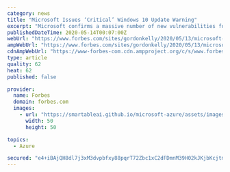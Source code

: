 ```yaml
---
category: news
title: "Microsoft Issues ‘Critical’ Windows 10 Update Warning"
excerpt: "Microsoft confirms a massive number of new vulnerabilities for Windows 10 users issued a 'critical' update warning."
publishedDateTime: 2020-05-14T00:07:00Z
webUrl: "https://www.forbes.com/sites/gordonkelly/2020/05/13/microsoft-critical-windows-10-update-warning-free-windows-10-upgrade/"
ampWebUrl: "https://www.forbes.com/sites/gordonkelly/2020/05/13/microsoft-critical-windows-10-update-warning-free-windows-10-upgrade/amp/"
cdnAmpWebUrl: "https://www-forbes-com.cdn.ampproject.org/c/s/www.forbes.com/sites/gordonkelly/2020/05/13/microsoft-critical-windows-10-update-warning-free-windows-10-upgrade/amp/"
type: article
quality: 62
heat: 62
published: false

provider:
  name: Forbes
  domain: forbes.com
  images:
    - url: "https://smartableai.github.io/microsoft-azure/assets/images/organizations/forbes.com-50x50.jpg"
      width: 50
      height: 50

topics:
  - Azure

secured: "e4+iBAjQH8dl7j3xM3dvpbfxy88pqrT72Zbc1xC2dFDmnM39H02kJKjbKcjtmEthAKs3nILzy8Of0i14YU4R3unq7ATnRF6mewyvHpg9qM9LCV4UUZB8VOb3N028QQb6ftIsQrr9esc5RopvXZk56ZQNHC5+6bKX5cl1Ojrx0/YQ9Xh0Qw/9UMnhKILlGK/8N2HhCMmlH/eJrT0LWi7F8l5pDs0XvOIx8lFVscXiu/O1e75/JcyR1z5hsgxzExs27QShG9+WKA7F0AVGf8BcXscW0wlMMingH8d7y7DaxGQk8AqGHK7a833zDh8o3S34;8EleTseBHweEeX13EnCLwg=="
---
```


